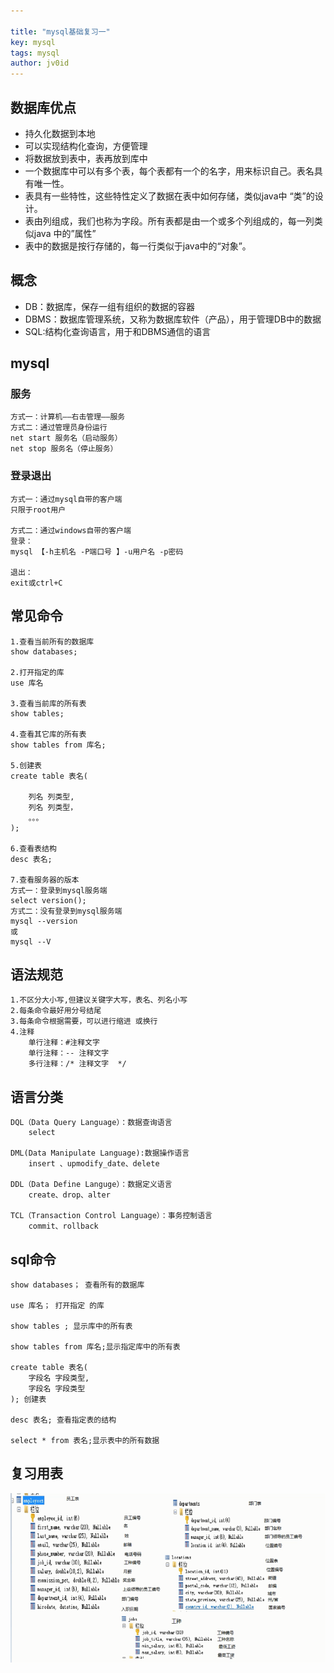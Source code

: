 ```yaml
---

title: "mysql基础复习一"
key: mysql
tags: mysql
author: jv0id
---
```




## 数据库优点

- 持久化数据到本地
- 可以实现结构化查询，方便管理
- 将数据放到表中，表再放到库中
- 一个数据库中可以有多个表，每个表都有一个的名字，用来标识自己。表名具有唯一性。
- 表具有一些特性，这些特性定义了数据在表中如何存储，类似java中 “类”的设计。
- 表由列组成，我们也称为字段。所有表都是由一个或多个列组成的，每一列类似java 中的”属性”
- 表中的数据是按行存储的，每一行类似于java中的“对象”。

## 概念

- DB：数据库，保存一组有组织的数据的容器
- DBMS：数据库管理系统，又称为数据库软件（产品），用于管理DB中的数据
- SQL:结构化查询语言，用于和DBMS通信的语言



## mysql

### 服务

```
方式一：计算机——右击管理——服务
方式二：通过管理员身份运行
net start 服务名（启动服务）
net stop 服务名（停止服务）
```

### 登录退出

```
方式一：通过mysql自带的客户端
只限于root用户

方式二：通过windows自带的客户端
登录：
mysql 【-h主机名 -P端口号 】-u用户名 -p密码

退出：
exit或ctrl+C
```



## 常见命令

```
1.查看当前所有的数据库
show databases;

2.打开指定的库
use 库名

3.查看当前库的所有表
show tables;

4.查看其它库的所有表
show tables from 库名;

5.创建表
create table 表名(

	列名 列类型,
	列名 列类型，
	。。。
);

6.查看表结构
desc 表名;

7.查看服务器的版本
方式一：登录到mysql服务端
select version();
方式二：没有登录到mysql服务端
mysql --version
或
mysql --V
```

## 语法规范

```
1.不区分大小写,但建议关键字大写，表名、列名小写
2.每条命令最好用分号结尾
3.每条命令根据需要，可以进行缩进 或换行
4.注释
	单行注释：#注释文字
	单行注释：-- 注释文字
	多行注释：/* 注释文字  */
```

## 语言分类

```
DQL（Data Query Language）：数据查询语言
	select 
	
DML(Data Manipulate Language):数据操作语言
	insert 、upmodify_date、delete
	
DDL（Data Define Languge）：数据定义语言
	create、drop、alter
	
TCL（Transaction Control Language）：事务控制语言
	commit、rollback
```

## sql命令

```
show databases； 查看所有的数据库

use 库名； 打开指定 的库

show tables ; 显示库中的所有表

show tables from 库名;显示指定库中的所有表

create table 表名(
	字段名 字段类型,	
	字段名 字段类型
); 创建表

desc 表名; 查看指定表的结构

select * from 表名;显示表中的所有数据
```



## 复习用表

![](https://raw.githubusercontent.com/jv0id/jv0id.github.io/master/images/table.png)
